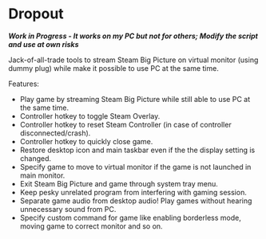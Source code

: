 # Dropout

***Work in Progress - It works on my PC but not for others; Modify the script and use at own risks***

Jack-of-all-trade tools to stream Steam Big Picture on virtual monitor (using dummy plug) while make it possible to use PC at the same time.

Features:
- Play game by streaming Steam Big Picture while still able to use PC at the same time.
- Controller hotkey to toggle Steam Overlay.
- Controller hotkey to reset Steam Controller (in case of controller disconnected/crash).
- Controller hotkey to quickly close game.
- Restore desktop icon and main taskbar even if the the display setting is changed.
- Specify game to move to virtual monitor if the game is not launched in main monitor.
- Exit Steam Big Picture and game through system tray menu.
- Keep pesky unrelated program from interfering with gaming session.
- Separate game audio from desktop audio! Play games without hearing unnecessary sound from PC.
- Specify custom command for game like enabling borderless mode, moving game to correct monitor and so on.
